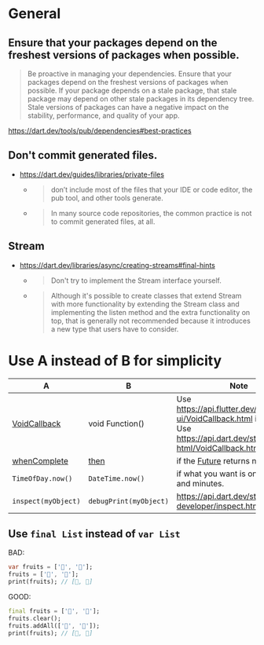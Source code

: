 # General
## Ensure that your packages depend on the freshest versions of packages when possible.
> Be proactive in managing your dependencies. Ensure that your packages depend on the freshest versions of packages when possible. If your package depends on a stale package, that stale package may depend on other stale packages in its dependency tree. Stale versions of packages can have a negative impact on the stability, performance, and quality of your app.

https://dart.dev/tools/pub/dependencies#best-practices

## Don't commit generated files.
- https://dart.dev/guides/libraries/private-files
  - > don’t include most of the files that your IDE or code editor, the pub tool, and other tools generate.
  - > In many source code repositories, the common practice is not to commit generated files, at all.

## Stream
- https://dart.dev/libraries/async/creating-streams#final-hints
  - > Don't try to implement the Stream interface yourself.
  - > Although it's possible to create classes that extend Stream with more functionality by extending the Stream class and implementing the listen method and the extra functionality on top, that is generally not recommended because it introduces a new type that users have to consider.

# Use A instead of B for simplicity
A|B|Note
--|--|--
[VoidCallback](https://api.dart.dev/stable/3.5.1/dart-html/VoidCallback.html)|void Function()|Use https://api.flutter.dev/flutter/dart-ui/VoidCallback.html in Flutter.<br>Use https://api.dart.dev/stable/dart-html/VoidCallback.html in Dart.
[whenComplete](https://api.flutter.dev/flutter/dart-async/Future/whenComplete.html)|[then](https://api.flutter.dev/flutter/dart-async/Future/then.html)|if the [Future](https://api.flutter.dev/flutter/dart-async/Future-class.html) returns nothing.
`TimeOfDay.now()`|`DateTime.now()`|if what you want is only hours and minutes.
`inspect(myObject)`|`debugPrint(myObject)`|https://api.dart.dev/stable/dart-developer/inspect.html

## Use `final List` instead of `var List`
BAD:
```dart
var fruits = ['🍎', '🍊'];
fruits = ['🍏', '🍇'];
print(fruits); // [🍏, 🍇]
```

GOOD:
```dart
final fruits = ['🍎', '🍊'];
fruits.clear();
fruits.addAll(['🍏', '🍇']);
print(fruits); // [🍏, 🍇]
```
